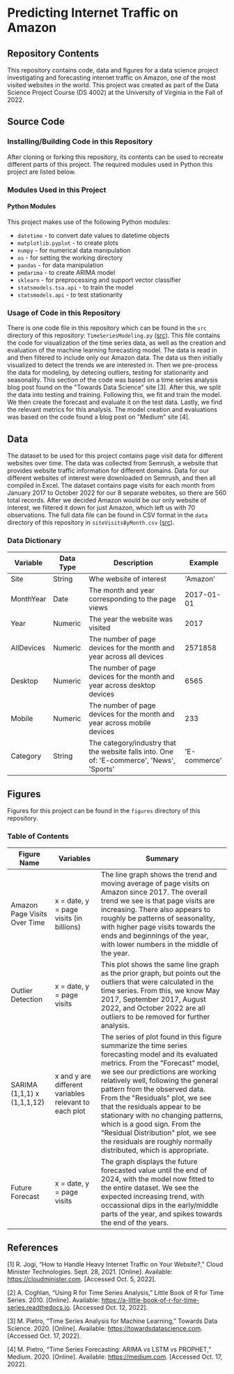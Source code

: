 # Predicting Internet Traffic on Amazon

## Repository Contents

This repository contains code, data and figures for a data science project investigating and forecasting internet traffic on Amazon, one of the most visited websites in the world. This project was created as part of the Data Science Project Course (DS 4002) at the University of Virginia in the Fall of 2022.

## Source Code

### Installing/Building Code in this Repository

After cloning or forking this repository, its contents can be used to recreate different parts of this project. The required modules used in Python this project are listed below.

### Modules Used in this Project

#### Python Modules

This project makes use of the following Python modules:
- `datetime` - to convert date values to datetime objects
- `matplotlib.pyplot` - to create plots
- `numpy` - for numerical data manipulation
- `os` - for setting the working directory
- `pandas` - for data manipulation
- `pmdarima` - to create ARIMA model
- `sklearn` - for preprocessing and support vector classifier
- `statsmodels.tsa.api` - to train the model
- `statsmodels.api` - to test stationarity

### Usage of Code in this Repository

There is one code file in this repository which can be found in the `src` directory of this repository: `TimeSeriesModeling.py` ([src](src/TimeSeriesModeling.py)). This file contains the code for visualization of the time series data, as well as the creation and evaluation of the machine learning forecasting model. The data is read in and then filtered to include only our Amazon data. The data us then initially visualized to detect the trends we are interested in. Then we pre-process the data for modeling, by detecing outliers, testing for stationarity and seasonality. This section of the code was based on a time series analysis blog post found on the "Towards Data Science" site [3]. After this, we split the data into testing and training. Following this, we fit and train the model. We then create the forecast and evaluate it on the test data. Lastly, we find the relevant metrics for this analysis. The model creation and evaluations was based on the code found a blog post on "Medium" site [4].

## Data

The dataset to be used for this project contains page visit data for different websites over time. The data was collected from Semrush, a website that provides website traffic information for different domains. Data for our different websites of interest were downloaded on Semrush, and then all compiled in Excel. The dataset contains page visits for each month from January 2017 to October 2022 for our 8 separate websites, so there are 560 total records. After we decided Amazon would be our only website of interest, we filtered it down for just Amazon, which left us with 70 observations. The full data file can be found in CSV format in the `data` directory of this repository in `siteVisitsByMonth.csv` ([src](data/siteVisitsByMonth.csv)).

### Data Dictionary

| Variable | Data Type | Description | Example |
|----------|-----------|-------------|---------|
| Site | String | Whe website of interest | 'Amazon' |
| MonthYear | Date | The month and year corresponding to the page views | 2017-01-01 |
| Year | Numeric | The year the website was visited | 2017 |
| AllDevices | Numeric | The number of page devices for the month and year across all devices | 2571858 |
| Desktop | Numeric | The number of page devices for the month and year across desktop devices | 6565 |
| Mobile | Numeric | The number of page devices for the month and year across mobile devices | 233 |
| Category | String | The category/industry that the website falls into. One of: 'E-commerce', 'News', 'Sports' | 'E-commerce'

## Figures

Figures for this project can be found in the `figures` directory of this repository.

### Table of Contents

| Figure Name | Variables | Summary |
|-------------|-----------|---------|
| Amazon Page Visits Over Time | x = date, y = page visits (in billions) | The line graph shows the trend and moving average of page visits on Amazon since 2017. The overall trend we see is that page visits are increasing. There also appears to roughly be patterns of seasonality, with higher page visits towards the ends and beginnings of the year, with lower numbers in the middle of the year. |
| Outlier Detection | x = date, y = page visits | This plot shows the same line graph as the prior graph, but points out the outliers that were calculated in the time series. From this, we know May 2017, September 2017, August 2022, and October 2022 are all outliers to be removed for further analysis. |
| SARIMA (1,1,1) x (1,1,1,12) | x and y are different variables relevant to each plot | The series of plot found in this figure summarize the time series forecasting model and its evaluated metrics. From the "Forecast" model, we see our predictions are working relatively well, following the general pattern from the observed data. From the "Residuals" plot, we see that the residuals appear to be stationary with no changing patterns, which is a good sign. From the "Residual Distribution" plot, we see the residuals are roughly normally distributed, which is appropriate. |
| Future Forecast | x = date, y = page visits | The graph displays the future forecasted value until the end of 2024, with the model now fitted to the entire dataset. We see the expected increasing trend, with occassional dips in the early/middle parts of the year, and spikes towards the end of the years. |

## References

[1] R. Jogi, “How to Handle Heavy Internet Traffic on Your Website?,” Cloud Minister Technologies. Sept. 28, 2021. [Online]. Available: https://cloudminister.com. [Accessed Oct. 5, 2022].

[2] A. Coghlan, “Using R for Time Series Analysis,” Little Book of R for Time Series. 2010. [Online]. Available: https://a-little-book-of-r-for-time-series.readthedocs.io. [Accessed Oct. 12, 2022].

[3] M. Pietro, “Time Series Analysis for Machine Learning,” Towards Data Science. 2020. [Online]. Available: https://towardsdatascience.com. [Accessed Oct. 17, 2022].

[4] M. Pietro, “Time Series Forecasting: ARIMA vs LSTM vs PROPHET,” Medium. 2020. [Online]. Available: https://medium.com. [Accessed Oct. 17, 2022].
